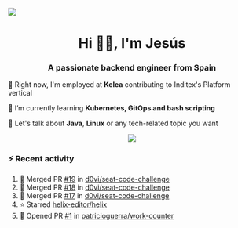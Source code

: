 [![](https://img.shields.io/badge/Jesús_Iglesias-0077B5?style=flat&logo=linkedin&logoColor=white)][linkedin]

<h1 align="center">Hi 👋🏻️, I'm Jesús</h1>
<h3 align="center">A passionate backend engineer from Spain</h3>

🔭 Right now, I'm employed at **Kelea** contributing to Inditex's Platform vertical

🌱 I’m currently learning **Kubernetes, GitOps and bash scripting**

💬 Let's talk about **Java**, **Linux** or any tech-related topic you want

<p align="center">
  <a href="https://skillicons.dev">
    <img src="https://skillicons.dev/icons?i=java,kotlin,spring,postgres,git,kubernetes,docker,kafka,aws,elasticsearch,linux" />
  </a>
</p>

### ⚡ Recent activity

<!--RECENT_ACTIVITY:start-->
1. 🎉 Merged PR [#19](https://github.com/d0vi/seat-code-challenge/pull/19) in [d0vi/seat-code-challenge](https://github.com/d0vi/seat-code-challenge)<br>
2. 🎉 Merged PR [#18](https://github.com/d0vi/seat-code-challenge/pull/18) in [d0vi/seat-code-challenge](https://github.com/d0vi/seat-code-challenge)<br>
3. 🎉 Merged PR [#17](https://github.com/d0vi/seat-code-challenge/pull/17) in [d0vi/seat-code-challenge](https://github.com/d0vi/seat-code-challenge)<br>
4. ⭐ Starred [helix-editor/helix](https://github.com/helix-editor/helix)<br>
5. 💪 Opened PR [#1](https://github.com/patricioguerra/work-counter/pull/1) in [patricioguerra/work-counter](https://github.com/patricioguerra/work-counter)<br>
<!--RECENT_ACTIVITY:end-->

[linkedin]: https://linkedin.com/in/jesusiglesiasiglesias
[gitlab]: https://gitlab.com/d0vi

